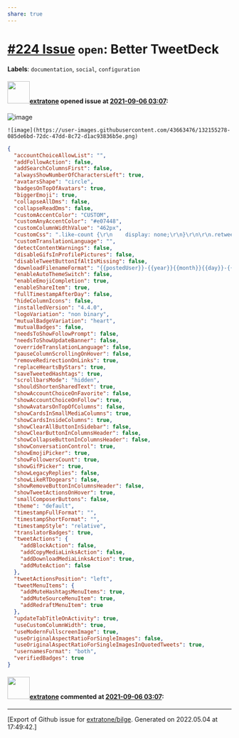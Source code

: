 ```yaml
---
share: true
---
```

# [\#224 Issue](https://github.com/extratone/bilge/issues/224) `open`: Better TweetDeck
**Labels**: `documentation`, `social`, `configuration`


#### <img src="https://avatars.githubusercontent.com/u/43663476?u=5047287ff0b8c3ce7f7e5858d204c9b3e57d8e44&v=4" width="50">[extratone](https://github.com/extratone) opened issue at [2021-09-06 03:07](https://github.com/extratone/bilge/issues/224):


![image](https://user-images.githubusercontent.com/43663476/132155364-2ba3341b-fdc8-455e-b326-3af5d4a65236.png)



`![image](https://user-images.githubusercontent.com/43663476/132155278-085de6bd-72dc-47dd-8c72-d1ac93836b5e.png)`



```json
{
  "accountChoiceAllowList": "",
  "addFollowAction": false,
  "addSearchColumnsFirst": false,
  "alwaysShowNumberOfCharactersLeft": true,
  "avatarsShape": "circle",
  "badgesOnTopOfAvatars": true,
  "biggerEmoji": true,
  "collapseAllDms": false,
  "collapseReadDms": false,
  "customAccentColor": "CUSTOM",
  "customAnyAccentColor": "#e07448",
  "customColumnWidthValue": "462px",
  "customCss": ".like-count {\r\n    display: none;\r\n}\r\n\r\n.retweet-count {\r\n    display: none;\r\n}\r\n\r\n.reply-count {\r\n    display: none;\r\n}\r\n#emojiButton {\r\n    display: none !important;\r\n}\r\n\r\n.js-drawer .js-compose-text {\r\n    width: 100% !important;\r\n}\r\n.stream-item, .tweet-detail-reply .stream-item, .compose-header {\r\n    border-bottom: 0 !important;\r\n  }\r\n\r\n  .in-tweet-divider::before {\r\n    background: rgba(0, 0, 0, 0.13);\r\n  }\r\n",
  "customTranslationLanguage": "",
  "detectContentWarnings": false,
  "disableGifsInProfilePictures": false,
  "disableTweetButtonIfAltIsMissing": false,
  "downloadFilenameFormat": "{{postedUser}}-{{year}}{{month}}{{day}}-{{hours}}{{minutes}}{{seconds}}-{{tweetId}}-{{fileName}}.{{fileExtension}}",
  "enableAutoThemeSwitch": false,
  "enableEmojiCompletion": true,
  "enableShareItem": true,
  "fullTimestampAfterDay": false,
  "hideColumnIcons": false,
  "installedVersion": "4.4.0",
  "logoVariation": "non binary",
  "mutualBadgeVariation": "heart",
  "mutualBadges": false,
  "needsToShowFollowPrompt": false,
  "needsToShowUpdateBanner": false,
  "overrideTranslationLanguage": false,
  "pauseColumnScrollingOnHover": false,
  "removeRedirectionOnLinks": true,
  "replaceHeartsByStars": true,
  "saveTweetedHashtags": true,
  "scrollbarsMode": "hidden",
  "shouldShortenSharedText": true,
  "showAccountChoiceOnFavorite": false,
  "showAccountChoiceOnFollow": true,
  "showAvatarsOnTopOfColumns": false,
  "showCardsInSmallMediaColumns": true,
  "showCardsInsideColumns": true,
  "showClearAllButtonInSidebar": false,
  "showClearButtonInColumnsHeader": false,
  "showCollapseButtonInColumnsHeader": false,
  "showConversationControl": true,
  "showEmojiPicker": true,
  "showFollowersCount": true,
  "showGifPicker": true,
  "showLegacyReplies": false,
  "showLikeRTDogears": false,
  "showRemoveButtonInColumnsHeader": false,
  "showTweetActionsOnHover": true,
  "smallComposerButtons": false,
  "theme": "default",
  "timestampFullFormat": "",
  "timestampShortFormat": "",
  "timestampStyle": "relative",
  "translatorBadges": true,
  "tweetActions": {
    "addBlockAction": false,
    "addCopyMediaLinksAction": false,
    "addDownloadMediaLinksAction": true,
    "addMuteAction": false
  },
  "tweetActionsPosition": "left",
  "tweetMenuItems": {
    "addMuteHashtagsMenuItems": true,
    "addMuteSourceMenuItem": true,
    "addRedraftMenuItem": true
  },
  "updateTabTitleOnActivity": true,
  "useCustomColumnWidth": true,
  "useModernFullscreenImage": true,
  "useOriginalAspectRatioForSingleImages": false,
  "useOriginalAspectRatioForSingleImagesInQuotedTweets": true,
  "usernamesFormat": "both",
  "verifiedBadges": true
}
```

#### <img src="https://avatars.githubusercontent.com/u/43663476?u=5047287ff0b8c3ce7f7e5858d204c9b3e57d8e44&v=4" width="50">[extratone](https://github.com/extratone) commented at [2021-09-06 03:07](https://github.com/extratone/bilge/issues/224#issuecomment-913304208):

<script src="https://gist.github.com/extratone/a4dd8bb4fe1f1a8891993a9e4b3532da.js"></script>


-------------------------------------------------------------------------------



[Export of Github issue for [extratone/bilge](https://github.com/extratone/bilge). Generated on 2022.05.04 at 17:49:42.]
